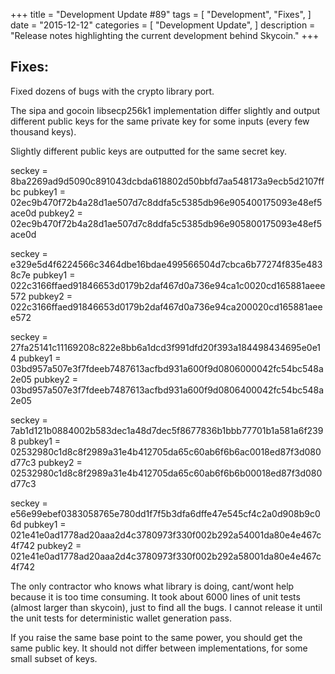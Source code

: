 +++
title = "Development Update #89"
tags = [
    "Development",
    "Fixes",
]
date = "2015-12-12"
categories = [
    "Development Update",
]
description = "Release notes highlighting the current development behind Skycoin."
+++

## Fixes:

Fixed dozens of bugs with the crypto library port.

The sipa and gocoin libsecp256k1 implementation differ slightly and output different public keys for the same private key for some inputs (every few thousand keys).

Slightly different public keys are outputted for the same secret key.

seckey  = 8ba2269ad9d5090c891043dcbda618802d50bbfd7aa548173a9ecb5d2107ffbc
pubkey1 = 02ec9b470f72b4a28d1ae507d7c8ddfa5c5385db96e905400175093e48ef5ace0d
pubkey2 = 02ec9b470f72b4a28d1ae507d7c8ddfa5c5385db96e905800175093e48ef5ace0d

seckey  = e329e5d4f6224566c3464dbe16bdae499566504d7cbca6b77274f835e4838c7e
pubkey1 = 022c3166ffaed91846653d0179b2daf467d0a736e94ca1c0020cd165881aeee572
pubkey2 = 022c3166ffaed91846653d0179b2daf467d0a736e94ca200020cd165881aeee572

seckey  = 27fa25141c11169208c822e8bb6a1dcd3f991dfd20f393a184498434695e0e14
pubkey1 = 03bd957a507e3f7fdeeb7487613acfbd931a600f9d0806000042fc54bc548a2e05
pubkey2 = 03bd957a507e3f7fdeeb7487613acfbd931a600f9d0806400042fc54bc548a2e05

seckey  = 7ab1d121b0884002b583dec1a48d7dec5f8677836b1bbb77701b1a581a6f2398
pubkey1 = 02532980c1d8c8f2989a31e4b412705da65c60ab6f6b6ac0018ed87f3d080d77c3
pubkey2 = 02532980c1d8c8f2989a31e4b412705da65c60ab6f6b6b00018ed87f3d080d77c3

seckey  = e56e99ebef0383058765e780dd1f7f5b3dfa6dffe47e545cf4c2a0d908b9c06d
pubkey1 = 021e41e0ad1778ad20aaa2d4c3780973f330f002b292a54001da80e4e467c4f742
pubkey2 = 021e41e0ad1778ad20aaa2d4c3780973f330f002b292a58001da80e4e467c4f742

The only contractor who knows what library is doing, cant/wont help because it is too time consuming. It took about 6000 lines of unit tests (almost larger than skycoin), just to find all the bugs. I cannot release it until the unit tests for deterministic wallet generation pass.

If you raise the same base point to the same power, you should get the same public key. It should not differ between implementations, for some small subset of keys.
